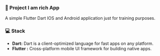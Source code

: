 ### 💎 Project I am rich App

A simple Flutter Dart IOS and Android application just for training purposes.

### 💻 Stack

- **Dart:** Dart is a client-optimized language for fast apps on any platform.
- **Flutter :** Cross-platform mobile UI framework for building native apps.

